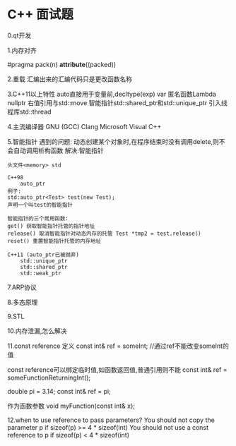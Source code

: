 # C++ 面试题

0.qt开发

1.内存对齐

#pragma pack(n) 
__attribute__((packed))

2.重载
    汇编出来的汇编代码只是更改函数名称

3.C++11以上特性
    auto直接用于变量前,decltype(exp) var
    匿名函数Lambda
    nullptr
    右值引用与std::move
    智能指针std::shared_ptr和std::unique_ptr
    引入线程库std::thread

4.主流编译器
    GNU (GCC)
    Clang
    Microsoft Visual C++

5.智能指针
    遇到的问题:
        动态创建某个对象时,在程序结束时没有调用delete,则不会自动调用析构函数
    解决:智能指针

    头文件<memory> std

    C++98
        auto_ptr
    例子:
    std:auto_ptr<Test> test(new Test);
    声明一个叫test的智能指针

    智能指针的三个常用函数:
    get() 获取智能指针托管的指针地址
    release() 取消智能指针对动态内存的托管 Test *tmp2 = test.release()
    reset() 重置智能指针托管的内存地址

    C++11 (auto_ptr已被抛弃)
        std::unique_ptr
        std::shared_ptr
        std::weak_ptr


7.ARP协议

8.多态原理

9.STL

10.内存泄漏,怎么解决

11.const reference
定义
const int& ref = someInt; //通过ref不能改变someInt的值

const reference可以绑定临时值,如函数返回值,普通引用则不能
const int& ref = someFunctionReturningInt();

double pi = 3.14;
const int& ref = pi;

作为函数参数
void myFunction(const int& x);

12.when to use reference to pass parameters?
    You should not  copy the parameter p if sizeof(p) >= 4 * sizeof(int)
    You should not use a const reference to p if sizeof(p) < 4 * sizeof(int)
